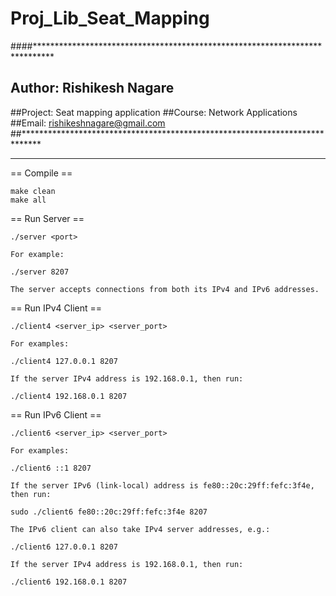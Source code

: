 # Proj_Lib_Seat_Mapping
####****************************************************************************
## Author: Rishikesh Nagare
##Project: Seat mapping application 
##Course: Network Applications
##Email: rishikeshnagare@gmail.com 
##****************************************************************************
***************************************************************************

== Compile ==

    make clean
    make all

== Run Server ==

    ./server <port>

    For example:

    ./server 8207

    The server accepts connections from both its IPv4 and IPv6 addresses.

== Run IPv4 Client ==

    ./client4 <server_ip> <server_port>

    For examples:

    ./client4 127.0.0.1 8207
    
    If the server IPv4 address is 192.168.0.1, then run:

    ./client4 192.168.0.1 8207

== Run IPv6 Client ==

    ./client6 <server_ip> <server_port>

    For examples:

    ./client6 ::1 8207
    
    If the server IPv6 (link-local) address is fe80::20c:29ff:fefc:3f4e,
    then run:

    sudo ./client6 fe80::20c:29ff:fefc:3f4e 8207

    The IPv6 client can also take IPv4 server addresses, e.g.:

    ./client6 127.0.0.1 8207

    If the server IPv4 address is 192.168.0.1, then run:

    ./client6 192.168.0.1 8207

